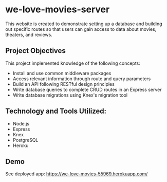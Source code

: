 # we-love-movies-server

This website is created to demonstrate setting up a database and building out specific routes so that users can gain access to data about movies, theaters, and reviews. 

## Project Objectives

This project implemented knowledge of the following concepts:

<ul>
  <li>Install and use common middleware packages</li>
  <li>Access relevant information through route and query parameters</li>
  <li>Build an API following RESTful design principles</li>
  <li>Write database queries to complete CRUD routes in an Express server</li>
  <li>Write database migrations using Knex's migration tool</li>
</ul>

## Technology and Tools Utilized:

<ul>
  <li>Node.js</li>
  <li>Express</li>
  <li>Knex</li>
  <li>PostgreSQL</li>
  <li>Heroku</li>
</ul>

## Demo

See deployed app: https://we-love-movies-55969.herokuapp.com/

